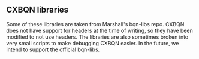 ## CXBQN libraries

Some of these libraries are taken from Marshall's bqn-libs repo.
CXBQN does not have support for headers at the time of writing, so they have been modified to not use headers.
The libraries are also sometimes broken into very small scripts to make debugging CXBQN easier.
In the future, we intend to support the official bqn-libs.
